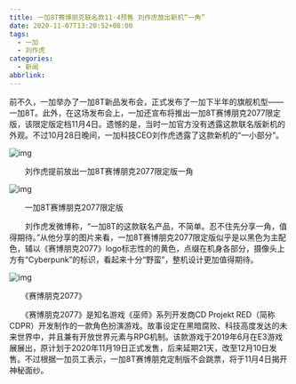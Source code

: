 ```yaml
---
title: 一加8T赛博朋克联名款11·4预售 刘作虎放出新机“一角”
date: 2020-11-07T13:20:52+08:00
tags:
  - 一加
  - 刘作虎
categories:
  - 新闻
abbrlink:
---
```


前不久，一加举办了一加8T新品发布会，正式发布了一加下半年的旗舰机型——一加8T。此外，在这场发布会上，一加还宣布将推出一加8T赛博朋克2077限定版，该限定版定档11月4日。遗憾的是，当时一加官方没有透露这款联名版新机的外观。不过10月28日晚间，一加科技CEO刘作虎透露了这款新机的“一小部分”。

![img](https://cdn.jsdelivr.net/gh/yakeing/Documentation@main/Hexo/images/1a96-kcaeqzx9911503.jpg)

　　刘作虎提前放出一加8T赛博朋克2077限定版一角

![img](https://cdn.jsdelivr.net/gh/yakeing/Documentation@main/Hexo/images/fa35-kcaeqzx9911505.jpg)

　　一加8T赛博朋克2077限定版

　　刘作虎发微博称，“一加8T的这款联名产品，不简单。忍不住先分享一角，值得期待。”从他分享的图片来看，一加8T赛博朋克2077限定版似乎是以黑色为主配色，辅以《赛博朋克2077》logo标志性的的黄色，点缀在机身各部分，摄像头上方有“Cyberpunk”的标识，看起来十分“野蛮”，整机设计更加值得期待。

![img](https://cdn.jsdelivr.net/gh/yakeing/Documentation@main/Hexo/images/71b7-kcaeqzx9911542.jpg)

　　《赛博朋克2077》

　　《赛博朋克2077》是知名游戏《巫师》系列开发商CD Projekt RED（简称CDPR）开发制作的一款角色扮演游戏。故事设定在黑暗腐败、科技高度发达的未来世界中，并且兼有开放世界元素与RPG机制。该款游戏于2019年6月在E3游戏展展出，原计划于2020年11月19日正式发售，后来延期21天，改至12月10日发售。不过根据一加员工表示，一加8T赛博朋克定制版不会跳票，将于11月4日揭开神秘面纱。